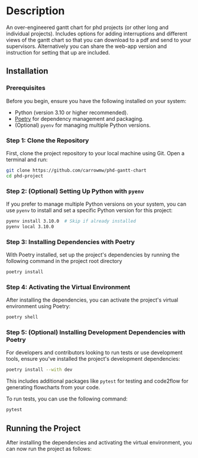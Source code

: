 # Description

An over-engineered gantt chart for phd projects (or other long and individual projects). Includes options for adding interruptions and different views of the gantt chart so that you can download to a pdf and send to your supervisors. Alternatively you can share the web-app version and instruction for setting that up are included.

## Installation

### Prerequisites

Before you begin, ensure you have the following installed on your system:

* Python (version 3.10 or higher recommended).
* [Poetry](https://python-poetry.org/docs/) for dependency management and packaging.
* (Optional) `pyenv` for managing multiple Python versions.

### Step 1: Clone the Repository

First, clone the project repository to your local machine using Git. Open a terminal and run:

```sh
git clone https://github.com/carrowmw/phd-gantt-chart
cd phd-project
```

### Step 2: (Optional) Setting Up Python with `pyenv`

If you prefer to manage multiple Python versions on your system, you can use `pyenv` to install and set a specific Python version for this project:

```sh
pyenv install 3.10.0  # Skip if already installed
pyenv local 3.10.0
```

### Step 3: Installing Dependencies with Poetry

With Poetry installed, set up the project's dependencies by running the following command in the project root directory

```sh
poetry install
```

### Step 4: Activating the Virtual Environment

After installing the dependencies, you can activate the project's virtual environment using Poetry:

```sh
poetry shell
```

### Step 5: (Optional) Installing Development Dependencies with Poetry

For developers and contributors looking to run tests or use development tools, ensure you've installed the project's development dependencies:

```sh
poetry install --with dev
```

This includes additional packages like `pytest` for testing and code2flow for generating flowcharts from your code.

To run tests, you can use the following command:

```sh
pytest
```

## Running the Project

After installing the dependencies and activating the virtual environment, you can now run the project as follows: